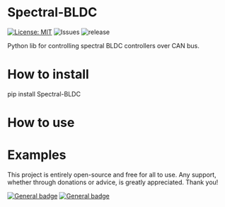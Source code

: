 # Spectral-BLDC

[![License: MIT](https://img.shields.io/badge/License-MIT-green.svg)](https://opensource.org/licenses/MIT)  ![Issues](https://img.shields.io/github/issues/PCrnjak/Spectral-BLDC-Python) ![release](https://img.shields.io/github/v/release/PCrnjak/Spectral-BLDC-Python)


Python lib for controlling spectral BLDC controllers over CAN bus.

# How to install

  pip install Spectral-BLDC

# How to use

# Examples


This project is entirely open-source and free for all to use. Any support, whether through donations or advice, is greatly appreciated. Thank you!

 [![General badge](https://img.shields.io/badge/PayPal-00457C?style=for-the-badge&logo=paypal&logoColor=white)](https://paypal.me/PCrnjak?locale.x=en_US)
[![General badge](https://img.shields.io/badge/Patreon-F96854?style=for-the-badge&logo=patreon&logoColor=white)](https://www.patreon.com/PCrnjak)
